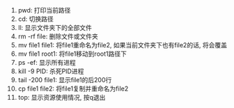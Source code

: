 1. pwd: 打印当前路径
2. cd: 切换路径
3. ll: 显示文件夹下的全部文件
4. rm -rf file: 删除文件或文件夹
5. mv file1 file1: 将file1重命名为file2, 如果当前文件夹下也有file2的话, 将会覆盖
6. mv file1 root1: 将file1移动到root1路径下
7. ps -ef: 显示所有进程
8. kill -9 PID: 杀死PID进程
9. tail -200 file1: 显示file1的后200行
10. cp file1 file2: 将file1复制并重命名为file2
11. top: 显示资源使用情况, 按q退出